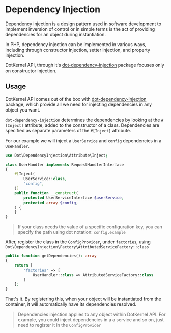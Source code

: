 # Dependency Injection

Dependency injection is a design pattern used in software development to implement inversion of control or in simple
terms is the act of providing dependencies for an object during instantiation.

In PHP, dependency injection can be implemented in various ways, including through constructor injection, setter
injection, and property injection.

DotKernel API, through it's [dot-dependency-injection](https://github.com/dotkernel/dot-dependency-injection) package
focuses only on constructor injection.

## Usage

DotKernel API comes out of the box with
[dot-dependency-injection](https://github.com/dotkernel/dot-dependency-injection) package, which provide all we need for
injecting dependencies in any object you want.

`dot-dependency-injection` determines the dependencies by looking at the `#[Inject]` attribute, added to the constructor
of a class. Dependencies are specified as separate parameters of the `#[Inject]` attribute.

For our example we will inject a `UserService` and `config` dependencies in a `UseHandler`.

```php
use Dot\DependencyInjection\Attribute\Inject;

class UserHandler implements RequestHandlerInterface
{
    #[Inject(
        UserService::class,
        "config",
    )]
    public function __construct(
        protected UserServiceInterface $userService,
        protected array $config,
    ) {
    }
}
```

> If your class needs the value of a specific configuration key, you can specify the path using dot notation:
> `config.example`

After, register the class in the `ConfigProvider`, under `factories`, using
`Dot\DependencyInjection\Factory\AttributedServiceFactory::class`

```php
public function getDependencies(): array
{
    return [
        'factories' => [
            UserHandler::class => AttributedServiceFactory::class
        ]
    ];
}
```

That's it. By registering this, when your object will be instantiated from the container, it will automatically have its
dependencies resolved.

> Dependencies injection applies to any object within DotKernel API. For example, you could inject dependencies in a
> a service and so on, just need to register it in the `ConfigProvider`
